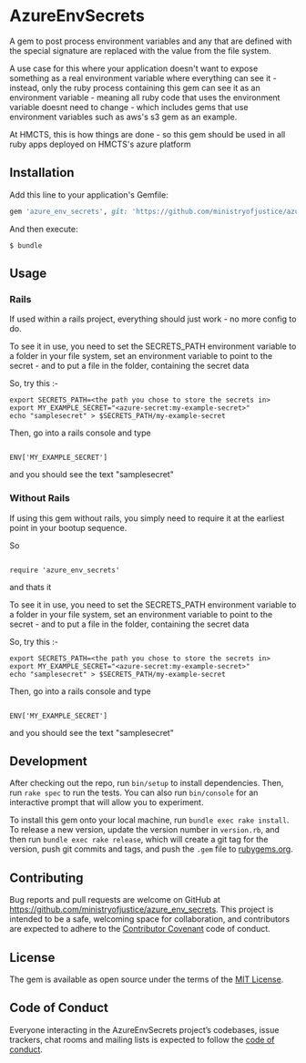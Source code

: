# AzureEnvSecrets

A gem to post process environment variables and any that are defined with the special signature are replaced with the value
from the file system.

A use case for this where your application doesn't want to expose something as a real environment variable where everything
can see it - instead, only the ruby process containing this gem can see it as an environment variable - meaning
all ruby code that uses the environment variable doesnt need to change - which includes gems that use environment variables
such as aws's s3 gem as an example.

At HMCTS, this is how things are done - so this gem should be used in all ruby apps deployed on HMCTS's azure platform

## Installation

Add this line to your application's Gemfile:

```ruby
gem 'azure_env_secrets', git: 'https://github.com/ministryofjustice/azure_env_secrets.git', tag: 'v0.1.2'
```

And then execute:

    $ bundle

## Usage

### Rails

If used within a rails project, everything should just work - no more config to do.

To see it in use, you need to set the SECRETS_PATH environment variable to a folder in your file system, set an
 environment variable to point to the secret - and to put a file in the folder, containing the secret data

So, try this :-

```
export SECRETS_PATH=<the path you chose to store the secrets in>
export MY_EXAMPLE_SECRET="<azure-secret:my-example-secret>"
echo "samplesecret" > $SECRETS_PATH/my-example-secret

```
Then, go into a rails console and type

```

ENV['MY_EXAMPLE_SECRET']

```

and you should see the text "samplesecret"

### Without Rails

If using this gem without rails, you simply need to require it at the earliest point in your bootup sequence.

So

```

require 'azure_env_secrets'

```

and thats it

To see it in use, you need to set the SECRETS_PATH environment variable to a folder in your file system, set an
 environment variable to point to the secret - and to put a file in the folder, containing the secret data

So, try this :-

```
export SECRETS_PATH=<the path you chose to store the secrets in>
export MY_EXAMPLE_SECRET="<azure-secret:my-example-secret>"
echo "samplesecret" > $SECRETS_PATH/my-example-secret

```
Then, go into a rails console and type

```

ENV['MY_EXAMPLE_SECRET']

```

and you should see the text "samplesecret"

## Development

After checking out the repo, run `bin/setup` to install dependencies. Then, run `rake spec` to run the tests. You can also run `bin/console` for an interactive prompt that will allow you to experiment.

To install this gem onto your local machine, run `bundle exec rake install`. To release a new version, update the version number in `version.rb`, and then run `bundle exec rake release`, which will create a git tag for the version, push git commits and tags, and push the `.gem` file to [rubygems.org](https://rubygems.org).

## Contributing

Bug reports and pull requests are welcome on GitHub at https://github.com/ministryofjustice/azure_env_secrets. This project is intended to be a safe, welcoming space for collaboration, and contributors are expected to adhere to the [Contributor Covenant](http://contributor-covenant.org) code of conduct.

## License

The gem is available as open source under the terms of the [MIT License](https://opensource.org/licenses/MIT).

## Code of Conduct

Everyone interacting in the AzureEnvSecrets project’s codebases, issue trackers, chat rooms and mailing lists is expected to follow the [code of conduct](https://github.com/ministryofjustice/azure_env_secrets/blob/master/CODE_OF_CONDUCT.md).
